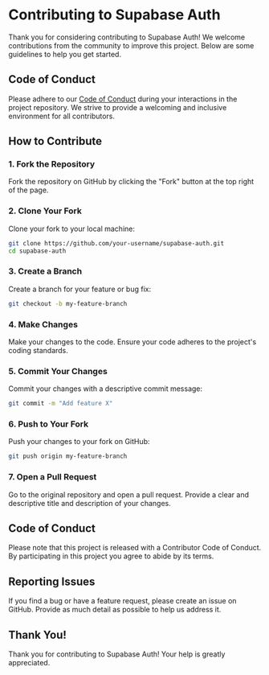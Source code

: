 # Contributing to Supabase Auth

Thank you for considering contributing to Supabase Auth! We welcome contributions from the community to improve this project. Below are some guidelines to help you get started.

## Code of Conduct

Please adhere to our [Code of Conduct](CODE_OF_CONDUCT.md) during your interactions in the project repository. We strive to provide a welcoming and inclusive environment for all contributors.

## How to Contribute

### 1. Fork the Repository

Fork the repository on GitHub by clicking the "Fork" button at the top right of the page.

### 2. Clone Your Fork

Clone your fork to your local machine:

```sh
git clone https://github.com/your-username/supabase-auth.git
cd supabase-auth
```

### 3. Create a Branch

Create a branch for your feature or bug fix:

```sh
git checkout -b my-feature-branch
```

### 4. Make Changes

Make your changes to the code. Ensure your code adheres to the project's coding standards.

### 5. Commit Your Changes

Commit your changes with a descriptive commit message:

```sh
git commit -m "Add feature X"
```

### 6. Push to Your Fork

Push your changes to your fork on GitHub:

```sh
git push origin my-feature-branch
```

### 7. Open a Pull Request

Go to the original repository and open a pull request. Provide a clear and descriptive title and description of your changes.

## Code of Conduct

Please note that this project is released with a Contributor Code of Conduct. By participating in this project you agree to abide by its terms.

## Reporting Issues

If you find a bug or have a feature request, please create an issue on GitHub. Provide as much detail as possible to help us address it.

## Thank You!

Thank you for contributing to Supabase Auth! Your help is greatly appreciated.